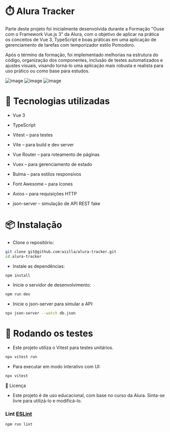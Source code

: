 # ⏱️ Alura Tracker

Parte deste projeto foi inicialmente desenvolvida durante a Formação "Ouse com o Framework Vue.js 3" da Alura, com o objetivo de aplicar na prática os conceitos de Vue 3, TypeScript e boas práticas em uma aplicação de gerenciamento de tarefas com temporizador estilo Pomodoro.

Após o término da formação, foi implementado melhorias na estrutura do código, organização dos componentes, inclusão de testes automatizados e ajustes visuais, visando torná-lo uma aplicação mais robusta e realista para uso prático ou como base para estudos.

![image](https://github.com/user-attachments/assets/2427ef35-9579-422f-bd99-e643bbb7ca1f)
![image](https://github.com/user-attachments/assets/a60e5711-a402-4d3c-81d0-40d9dada0069)
![image](https://github.com/user-attachments/assets/c02879f2-0626-45ce-8433-3d94a9307f4f)



# 🚀 Tecnologias utilizadas
- Vue 3

- TypeScript
- Vitest – para testes
- Vite – para build e dev server
- Vue Router – para roteamento de páginas
- Vuex – para gerenciamento de estado
- Bulma – para estilos responsivos
- Font Awesome – para ícones
- Axios – para requisições HTTP
- json-server – simulação de API REST fake



# 📦 Instalação

- Clone o repositório:
```sh
git clone git@github.com:wislla/alura-tracker.git
cd alura-tracker
```

- Instale as dependências:
```sh
npm install
```

- Inicie o servidor de desenvolvimento:
```sh
npm run dev
```

- Inicie o json-server para simular a API:

```sh
npx json-server --watch db.json
```

# 🧪 Rodando os testes

- Este projeto utiliza o Vitest para testes unitários.
```sh
npx vitest run
```

- Para executar em modo interativo com UI:
```sh
npx vitest
```

📄 Licença
- Este projeto é de uso educacional, com base no curso da Alura. Sinta-se livre para utilizá-lo e modificá-lo.


### Lint [ESLint](https://eslint.org/)

```sh
npm run lint
```


